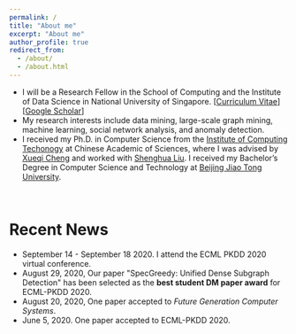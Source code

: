```yaml
---
permalink: /
title: "About me"
excerpt: "About me"
author_profile: true
redirect_from:
  - /about/
  - /about.html
---
```



<!-- <p align="center">
  <img src="https://wenchieh.github.io/files/wenchieh_img.jpg?raw=true" alt="Photo" style="width: 450px;"/>
</p> -->


* I will be a Research Fellow in the School of Computing and the Institute of Data Science in National University of Singapore. [[Curriculum Vitae](http://wenchieh.github.io/files/pdf/wenchieh_cv.pdf)] [[Google Scholar](https://scholar.google.com/citations?user=EV1kntYAAAAJ&hl=en)]
* My research interests include data mining, large-scale graph mining, machine learning, social network analysis, and anomaly detection.
*  I received my Ph.D. in Computer Science from the [Institute of Computing Techonogy](http://www.ict.ac.cn/) at Chinese Academic of Sciences, where I was advised by [Xueqi Cheng](http://www.bigdatalab.ac.cn/~cxq/) and worked with [Shenghua Liu](https://shenghua-liu.github.io/). I received my Bachelor’s Degree in Computer Science and Technology at [Beijing Jiao Tong University](http://www.bjtu.edu.cn/).

<!--
 I am on job market this year, please find my CV and research statement using the links above.
-->

<br>


# Recent News
* September 14 - September 18 2020. I attend the ECML PKDD 2020 virtual conference.
* August 29, 2020, Our paper "SpecGreedy: Unified Dense Subgraph Detection" has been selected as the **best student DM paper award** for ECML-PKDD 2020.
* August 20, 2020, One paper accepted to _Future Generation Computer Systems_.
* June 5, 2020. One paper accepted to ECML-PKDD 2020.

<!--
* November 8 - November 11 2019. I attended the ICDM 2019 held in Beijing, China.
* September 15 - September 21 2019. I attended the ECMLPKDD 2019 held in Würzburg, Germany.
* June 8, 2019. One paper accepted to ECML-PKDD 2019.
* April 13 - April 19, 2019. I attended the 23rd Pacific-Asia Conference on Knowledge Discovery and Data Mining held in Macau, China.
* December 14, 2018. Two papers accepted to PAKDD 209.
* July, 1, 2018. One paper accepted to ACM Multi medium 2018
* August 17, 2017. One paper accepted to ICDM 2017.
-->
